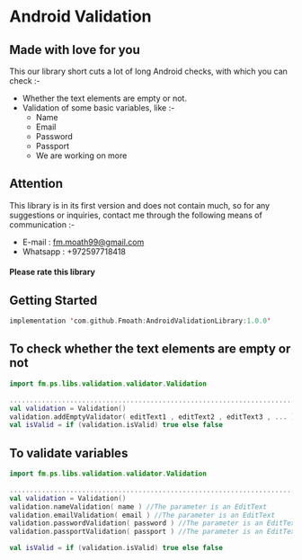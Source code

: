 # Android Validation
## Made with love for you

This our library short cuts a lot of long Android checks,
with which you can check :-

- Whether the text elements are empty or not.
- Validation of some basic variables, like :-
  - Name
  - Email
  - Password
  - Passport
  - We are working on more

## Attention
This library is in its first version and does not contain much, so for any suggestions or inquiries, contact me through the following means of communication :-
- E-mail : fm.moath99@gmail.com
- Whatsapp : +972597718418

#### Please rate this library


## Getting Started
```kotlin
implementation 'com.github.Fmoath:AndroidValidationLibrary:1.0.0'
```

## To check whether the text elements are empty or not
```kotlin
import fm.ps.libs.validation.validator.Validation

..............................................................................
val validation = Validation()
validation.addEmptyValidator( editText1 , editText2 , editText3 , ... ) // Parameter is an infinite string of EditText
val isValid = if (validation.isValid) true else false

```

## To validate variables
```kotlin
import fm.ps.libs.validation.validator.Validation

..............................................................................
val validation = Validation()
validation.nameValidation( name ) //The parameter is an EditText
validation.emailValidation( email ) //The parameter is an EditText
validation.passwordValidation( password ) //The parameter is an EditText
validation.passportValidation( passport ) //The parameter is an EditText

val isValid = if (validation.isValid) true else false
```
